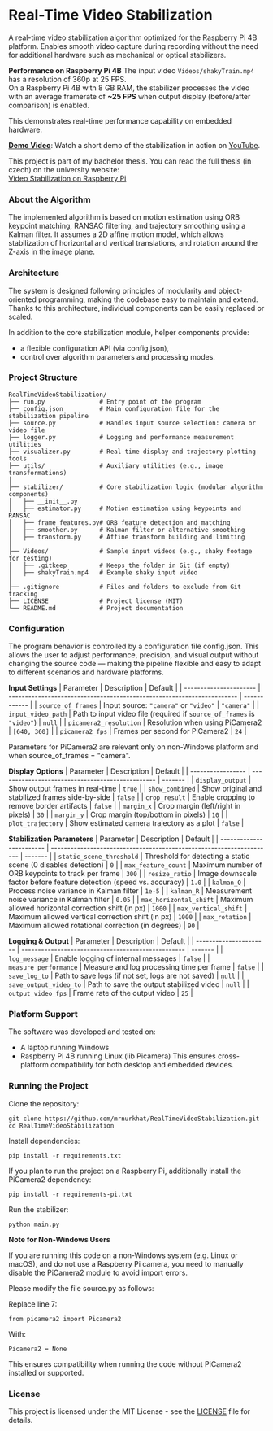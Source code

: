# Real-Time Video Stabilization
A real-time video stabilization algorithm optimized for the Raspberry Pi 4B platform. Enables smooth video capture during recording without the need for additional hardware such as mechanical or optical stabilizers.

**Performance on Raspberry Pi 4B**
The input video `Videos/shakyTrain.mp4` has a resolution of 360p at 25 FPS.  
On a Raspberry Pi 4B with 8 GB RAM, the stabilizer processes the video with an average framerate of **~25 FPS** when output display (before/after comparison) is enabled.

This demonstrates real-time performance capability on embedded hardware.

**[Demo Video](before_after_demo.gif)**: Watch a short demo of the stabilization in action on [YouTube](https://youtu.be/tQVh7EWDGOI?si=5MEIVjK4Fql8ST39).

This project is part of my bachelor thesis. 
You can read the full thesis (in czech) on the university website:  
[Video Stabilization on Raspberry Pi](https://www.vut.cz/studenti/zav-prace/detail/167444)

### About the Algorithm
The implemented algorithm is based on motion estimation using ORB keypoint matching, RANSAC filtering, and trajectory smoothing using a Kalman filter. It assumes a 2D affine motion model, which allows stabilization of horizontal and vertical translations, and rotation around the Z-axis in the image plane.

### Architecture
The system is designed following principles of modularity and object-oriented programming, making the codebase easy to maintain and extend. Thanks to this architecture, individual components can be easily replaced or scaled.

In addition to the core stabilization module, helper components provide:
* a flexible configuration API (via config.json),
* control over algorithm parameters and processing modes.

### Project Structure
```
RealTimeVideoStabilization/
├── run.py               # Entry point of the program
├── config.json          # Main configuration file for the stabilization pipeline
├── source.py            # Handles input source selection: camera or video file
├── logger.py            # Logging and performance measurement utilities
├── visualizer.py        # Real-time display and trajectory plotting tools
├── utils/               # Auxiliary utilities (e.g., image transformations)
│
├── stabilizer/          # Core stabilization logic (modular algorithm components)
│   ├── __init__.py
│   ├── estimator.py     # Motion estimation using keypoints and RANSAC
│   ├── frame_features.py# ORB feature detection and matching
│   ├── smoother.py      # Kalman filter or alternative smoothing
│   ├── transform.py     # Affine transform building and limiting
│
├── Videos/              # Sample input videos (e.g., shaky footage for testing)
│   ├── .gitkeep         # Keeps the folder in Git (if empty)
│   ├── shakyTrain.mp4   # Example shaky input video
│
├── .gitignore           # Files and folders to exclude from Git tracking
├── LICENSE              # Project license (MIT)
└── README.md            # Project documentation
```

### Configuration
The program behavior is controlled by a configuration file config.json. This allows the user to adjust performance, precision, and visual output without changing the source code — making the pipeline flexible and easy to adapt to different scenarios and hardware platforms.

**Input Settings**
| Parameter              | Description                                                            | Default      |
| ---------------------- | ---------------------------------------------------------------------- | ------------ |
| `source_of_frames`     | Input source: `"camera"` or `"video"`                                  | `"camera"`   |
| `input_video_path`     | Path to input video file (required if `source_of_frames` is `"video"`) | `null`       |
| `picamera2_resolution` | Resolution when using PiCamera2                                        | `[640, 360]` |
| `picamera2_fps`        | Frames per second for PiCamera2                                        | `24`         |

Parameters for PiCamera2 are relevant only on non-Windows platform and when source_of_frames = "camera".

**Display Options**
| Parameter         | Description                                      | Default |
| ----------------- | ------------------------------------------------ | ------- |
| `display_output`  | Show output frames in real-time                  | `true`  |
| `show_combined`   | Show original and stabilized frames side-by-side | `false` |
| `crop_result`     | Enable cropping to remove border artifacts       | `false` |
| `margin_x`        | Crop margin (left/right in pixels)               | `30`    |
| `margin_y`        | Crop margin (top/bottom in pixels)               | `10`    |
| `plot_trajectory` | Show estimated camera trajectory as a plot       | `false` |

**Stabilization Parameters**
| Parameter                | Description                                                          | Default |
| ------------------------ | -------------------------------------------------------------------- | ------- |
| `static_scene_threshold` | Threshold for detecting a static scene (0 disables detection)        | `0`     |
| `max_feature_count`      | Maximum number of ORB keypoints to track per frame                   | `300`   |
| `resize_ratio`           | Image downscale factor before feature detection (speed vs. accuracy) | `1.0`   |
| `kalman_Q`               | Process noise variance in Kalman filter                              | `1e-5`  |
| `kalman_R`               | Measurement noise variance in Kalman filter                          | `0.05`  |
| `max_horizontal_shift`   | Maximum allowed horizontal correction shift (in px)                  | `1000`  |
| `max_vertical_shift`     | Maximum allowed vertical correction shift (in px)                    | `1000`  |
| `max_rotation`           | Maximum allowed rotational correction (in degrees)                   | `90`    |

**Logging & Output**
| Parameter              | Description                                        | Default |
| ---------------------- | -------------------------------------------------- | ------- |
| `log_message`          | Enable logging of internal messages                | `false` |
| `measure_performance`  | Measure and log processing time per frame          | `false` |
| `save_log_to`          | Path to save logs (if not set, logs are not saved) | `null`  |
| `save_output_video_to` | Path to save the output stabilized video           | `null`  |
| `output_video_fps`     | Frame rate of the output video                     | `25`    |

### Platform Support
The software was developed and tested on:
* A laptop running Windows
* Raspberry Pi 4B running Linux (lib Picamera)
This ensures cross-platform compatibility for both desktop and embedded devices.

### Running the Project
Clone the repository:
```
git clone https://github.com/mrnurkhat/RealTimeVideoStabilization.git
cd RealTimeVideoStabilization
```

Install dependencies:

```
pip install -r requirements.txt
```

If you plan to run the project on a Raspberry Pi, additionally install the PiCamera2 dependency:

```
pip install -r requirements-pi.txt
```

Run the stabilizer:

```
python main.py
```

**Note for Non-Windows Users**

If you are running this code on a non-Windows system (e.g. Linux or macOS), and do not use a Raspberry Pi camera, you need to manually disable the PiCamera2 module to avoid import errors.

Please modify the file source.py as follows:

Replace line 7:
```
from picamera2 import Picamera2
```
With:
```
Picamera2 = None
```
This ensures compatibility when running the code without PiCamera2 installed or supported.

### License
This project is licensed under the MIT License - see the [LICENSE](LICENSE) file for details.

